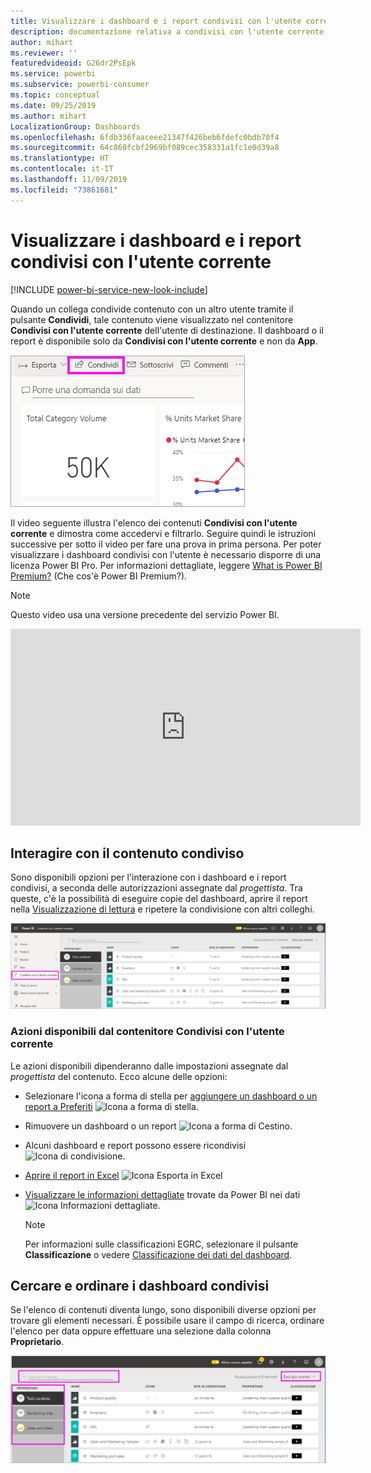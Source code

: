 ```yaml
---
title: Visualizzare i dashboard e i report condivisi con l'utente corrente
description: documentazione relativa a condivisi con l'utente corrente in Power BI
author: mihart
ms.reviewer: ''
featuredvideoid: G26dr2PsEpk
ms.service: powerbi
ms.subservice: powerbi-consumer
ms.topic: conceptual
ms.date: 09/25/2019
ms.author: mihart
LocalizationGroup: Dashboards
ms.openlocfilehash: 6fdb336faaceee21347f426beb6fdefc0bdb70f4
ms.sourcegitcommit: 64c860fcbf2969bf089cec358331a1fc1e0d39a8
ms.translationtype: HT
ms.contentlocale: it-IT
ms.lasthandoff: 11/09/2019
ms.locfileid: "73861681"
---
```

# <a name="display-the-dashboards-and-reports-that-have-been-shared-with-me"></a>Visualizzare i dashboard e i report condivisi con l'utente corrente

[!INCLUDE [power-bi-service-new-look-include](../includes/power-bi-service-new-look-include.md)]

Quando un collega condivide contenuto con un altro utente tramite il pulsante **Condividi**, tale contenuto viene visualizzato nel contenitore **Condivisi con l'utente corrente** dell'utente di destinazione. Il dashboard o il report è disponibile solo da **Condivisi con l'utente corrente** e non da **App**.

![Icona di condivisione](./media/end-user-shared-with-me/power-bi-share-dashboard.png)

Il video seguente illustra l'elenco dei contenuti **Condivisi con l'utente corrente** e dimostra come accedervi e filtrarlo. Seguire quindi le istruzioni successive per sotto il video per fare una prova in prima persona. Per poter visualizzare i dashboard condivisi con l'utente è necessario disporre di una licenza Power BI Pro. Per informazioni dettagliate, leggere [What is Power BI Premium?](../service-premium-what-is.md) (Che cos'è Power BI Premium?).
    

> [!NOTE]
> Questo video usa una versione precedente del servizio Power BI.
    

<iframe width="560" height="315" src="https://www.youtube.com/embed/G26dr2PsEpk" frameborder="0" allowfullscreen></iframe>

## <a name="interact-with-shared-content"></a>Interagire con il contenuto condiviso

Sono disponibili opzioni per l'interazione con i dashboard e i report condivisi, a seconda delle autorizzazioni assegnate dal *progettista*. Tra queste, c'è la possibilità di eseguire copie del dashboard, aprire il report nella [Visualizzazione di lettura](end-user-reading-view.md) e ripetere la condivisione con altri colleghi.

![Contenitore Condivisi con l'utente corrente](./media/end-user-shared-with-me/power-bi-shared.png)

### <a name="actions-available-from-the-shared-with-me-container"></a>Azioni disponibili dal contenitore **Condivisi con l'utente corrente**
Le azioni disponibili dipenderanno dalle impostazioni assegnate dal *progettista* del contenuto. Ecco alcune delle opzioni:
* Selezionare l'icona a forma di stella per [aggiungere un dashboard o un report a Preferiti](end-user-favorite.md) ![Icona a forma di stella](./media/end-user-shared-with-me/power-bi-star-icon.png).
* Rimuovere un dashboard o un report  ![Icona a forma di Cestino](./media/end-user-shared-with-me/power-bi-delete-icon.png).
* Alcuni dashboard e report possono essere ricondivisi  ![Icona di condivisione](./media/end-user-shared-with-me/power-bi-share-icon-new.png).
* [Aprire il report in Excel](end-user-export.md) ![Icona Esporta in Excel](./media/end-user-shared-with-me/power-bi-excel.png) 
* [Visualizzare le informazioni dettagliate](end-user-insights.md) trovate da Power BI nei dati ![Icona Informazioni dettagliate](./media/end-user-shared-with-me/power-bi-insights.png).
  
  > [!NOTE]
  > Per informazioni sulle classificazioni EGRC, selezionare il pulsante **Classificazione** o vedere [Classificazione dei dati del dashboard](../service-data-classification.md).
  > 


## <a name="search-and-sort-shared-dashboards"></a>Cercare e ordinare i dashboard condivisi
Se l'elenco di contenuti diventa lungo, sono disponibili diverse opzioni per trovare gli elementi necessari. È possibile usare il campo di ricerca, ordinare l'elenco per data oppure effettuare una selezione dalla colonna **Proprietario**.    

![Proprietario e ricerca nel dashboard](./media/end-user-shared-with-me/power-bi-sort.png)